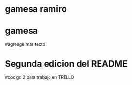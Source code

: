
# gamesa ramiro
# gamesa

#agreege mas texto
# Segunda edicion del README

#codigo 2 para trabajo en TRELLO